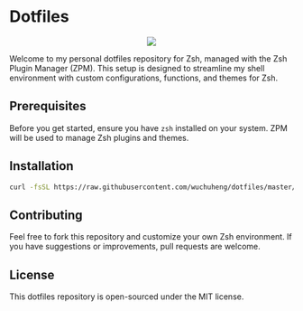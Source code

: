 # Dotfiles

<p align="center">
    <a herf='https://github.com/wuchuheng/dotfiles/actions/workflows/test.yaml' alg='Test Dotfiles'>
        <img src='https://github.com/wuchuheng/dotfiles/actions/workflows/test.yaml/badge.svg?branch=master' />
    </a>
</p>

Welcome to my personal dotfiles repository for Zsh, managed with the Zsh Plugin Manager (ZPM). This setup is designed to streamline my shell environment with custom configurations, functions, and themes for Zsh.

## Prerequisites

Before you get started, ensure you have `zsh` installed on your system. ZPM will be used to manage Zsh plugins and themes.

## Installation

```sh
curl -fsSL https://raw.githubusercontent.com/wuchuheng/dotfiles/master/install.sh | bash
```

## Contributing

Feel free to fork this repository and customize your own Zsh environment. If you have suggestions or improvements, pull requests are welcome.

## License

This dotfiles repository is open-sourced under the MIT license.